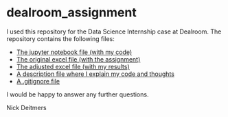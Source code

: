 # dealroom_assignment

I used this repository for the Data Science Internship case at Dealroom. The repository contains the following files:

- [The jupyter notebook file (with my code)](https://github.com/NickDeitmers/dealroom_assignment/blob/main/dealroom_internship_case.ipynb)
- [The original excel file (with the assignment)](https://github.com/NickDeitmers/dealroom_assignment/blob/main/Data_Science_Internship_Assignment.xlsx)  
- [The adjusted excel file (with my results)](https://github.com/NickDeitmers/dealroom_assignment/blob/main/Assignment_adjusted.xlsx)
- [A description file where I explain my code and thoughts](https://github.com/NickDeitmers/dealroom_assignment/blob/main/description.txt)
- [A .gitignore file](https://github.com/NickDeitmers/dealroom_assignment/blob/main/.gitignore.rtf)

I would be happy to answer any further questions.

Nick Deitmers
